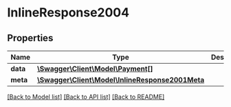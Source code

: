 # InlineResponse2004

## Properties
Name | Type | Description | Notes
------------ | ------------- | ------------- | -------------
**data** | [**\Swagger\Client\Model\Payment[]**](Payment.md) |  | [optional] 
**meta** | [**\Swagger\Client\Model\InlineResponse2001Meta**](InlineResponse2001Meta.md) |  | [optional] 

[[Back to Model list]](../README.md#documentation-for-models) [[Back to API list]](../README.md#documentation-for-api-endpoints) [[Back to README]](../README.md)


